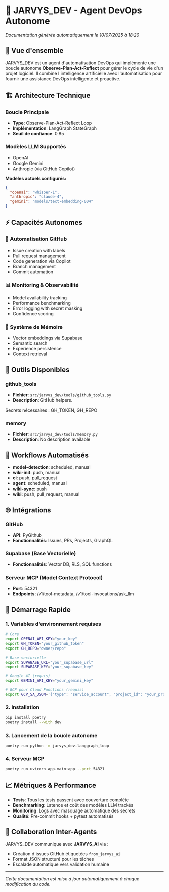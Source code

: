 # 🤖 JARVYS_DEV - Agent DevOps Autonome

*Documentation générée automatiquement le 10/07/2025 à 18:20*

## 🎯 Vue d'ensemble

JARVYS_DEV est un agent d'automatisation DevOps qui implémente une boucle autonome **Observe-Plan-Act-Reflect** pour gérer le cycle de vie d'un projet logiciel. Il combine l'intelligence artificielle avec l'automatisation pour fournir une assistance DevOps intelligente et proactive.

## 🏗️ Architecture Technique

### Boucle Principale
- **Type**: Observe-Plan-Act-Reflect Loop
- **Implémentation**: LangGraph StateGraph
- **Seuil de confiance**: 0.85

### Modèles LLM Supportés
- OpenAI
- Google Gemini
- Anthropic (via GitHub Copilot)

**Modèles actuels configurés:**
```json
{
  "openai": "whisper-1",
  "anthropic": "claude-4",
  "gemini": "models/text-embedding-004"
}
```

## ⚡ Capacités Autonomes

### 🤖 Automatisation GitHub
- Issue creation with labels
- Pull request management
- Code generation via Copilot
- Branch management
- Commit automation

### 📊 Monitoring & Observabilité
- Model availability tracking
- Performance benchmarking
- Error logging with secret masking
- Confidence scoring

### 🧠 Système de Mémoire
- Vector embeddings via Supabase
- Semantic search
- Experience persistence
- Context retrieval

## 🔧 Outils Disponibles

### github_tools
- **Fichier**: `src/jarvys_dev/tools/github_tools.py`
- **Description**: GitHub helpers.

Secrets nécessaires : GH_TOKEN, GH_REPO

### memory
- **Fichier**: `src/jarvys_dev/tools/memory.py`
- **Description**: No description available


## 🔄 Workflows Automatisés

- **model-detection**: scheduled, manual
- **wiki-init**: push, manual
- **ci**: push, pull_request
- **agent**: scheduled, manual
- **wiki-sync**: push
- **wiki**: push, pull_request, manual

## 🌐 Intégrations

### GitHub
- **API**: PyGithub
- **Fonctionnalités**: Issues, PRs, Projects, GraphQL

### Supabase (Base Vectorielle)
- **Fonctionnalités**: Vector DB, RLS, SQL functions

### Serveur MCP (Model Context Protocol)
- **Port**: 54321
- **Endpoints**: /v1/tool-metadata, /v1/tool-invocations/ask_llm

## 🚀 Démarrage Rapide

### 1. Variables d'environnement requises
```bash
# Core
export OPENAI_API_KEY="your_key"
export GH_TOKEN="your_github_token"
export GH_REPO="owner/repo"

# Base vectorielle
export SUPABASE_URL="your_supabase_url"
export SUPABASE_KEY="your_supabase_key"

# Google AI (requis)
export GEMINI_API_KEY="your_gemini_key"

# GCP pour Cloud Functions (requis)
export GCP_SA_JSON='{"type": "service_account", "project_id": "your_project"}'
```

### 2. Installation
```bash
pip install poetry
poetry install --with dev
```

### 3. Lancement de la boucle autonome
```bash
poetry run python -m jarvys_dev.langgraph_loop
```

### 4. Serveur MCP
```bash
poetry run uvicorn app.main:app --port 54321
```

## 📈 Métriques & Performance

- **Tests**: Tous les tests passent avec couverture complète
- **Benchmarking**: Latence et coût des modèles LLM trackés
- **Monitoring**: Logs avec masquage automatique des secrets
- **Qualité**: Pre-commit hooks + pytest automatisés

## 🤝 Collaboration Inter-Agents

JARVYS_DEV communique avec **JARVYS_AI** via :
- Création d'issues GitHub étiquetées `from_jarvys_ai`
- Format JSON structuré pour les tâches
- Escalade automatique vers validation humaine

---

*Cette documentation est mise à jour automatiquement à chaque modification du code.*
